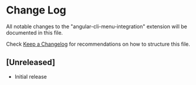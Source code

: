 # Change Log
All notable changes to the "angular-cli-menu-integration" extension will be documented in this file.

Check [Keep a Changelog](http://keepachangelog.com/) for recommendations on how to structure this file.

## [Unreleased]
- Initial release